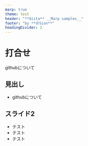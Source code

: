 ```yaml
---
marp: true
theme: test
header: "**Qiita** __Marp samples__"
footer: "by **＠Sion**"
headingDivider: 2
---
```


<!-- class: title -->
# 打合せ

githubについて

<!-- class: index -->
## 見出し

- githubについて


<!-- class: slide -->
## スライド2

- テスト
- テスト
- テスト
